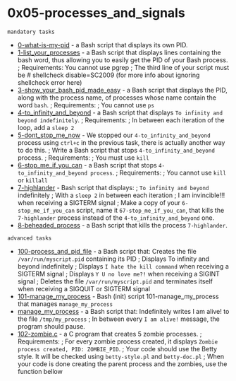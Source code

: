 # 0x05-processes_and_signals

``mandatory tasks``

* [0-what-is-my-pid](https://github.com/j88moja-code/alx-system_engineering-devops/blob/main/0x05-processes_and_signals/0-what-is-my-pid) - a Bash script that displays its own PID.
* [1-list_your_processes](https://github.com/j88moja-code/alx-system_engineering-devops/blob/main/0x05-processes_and_signals/1-list_your_processes) -  a Bash script that displays lines containing the bash word, thus allowing you to easily get the PID of your Bash process. ; Requirements: You cannot use pgrep ; The third line of your script must be # shellcheck disable=SC2009 (for more info about ignoring shellcheck error here)
* [3-show_your_bash_pid_made_easy](https://github.com/j88moja-code/alx-system_engineering-devops/blob/main/0x05-processes_and_signals/3-show_your_bash_pid_made_easy) - a Bash script that displays the PID, along with the process name, of processes whose name contain the word `bash`. ; Requirements: ; You cannot use `ps`
* [4-to_infinity_and_beyond](https://github.com/j88moja-code/alx-system_engineering-devops/blob/main/0x05-processes_and_signals/4-to_infinity_and_beyond) - a Bash script that displays `To infinity and beyond indefinitely`. ; Requirements: ; In between each iteration of the loop, add a `sleep 2`
* [5-dont_stop_me_now](https://github.com/j88moja-code/alx-system_engineering-devops/blob/main/0x05-processes_and_signals/5-dont_stop_me_now) - We stopped our `4-to_infinity_and_beyond` process using `ctrl+c` in the previous task, there is actually another way to do this. ; Write a Bash script that stops `4-to_infinity_and_beyond` process. ; Requirements: ; You must use `kill`
* [6-stop_me_if_you_can](https://github.com/j88moja-code/alx-system_engineering-devops/blob/main/0x05-processes_and_signals/6-stop_me_if_you_can) - a Bash script that stops `4-to_infinity_and_beyond process`. ; Requirements: ; You cannot use `kill` or `killall`
* [7-highlander](https://github.com/j88moja-code/alx-system_engineering-devops/blob/main/0x05-processes_and_signals/7-highlander) -  Bash script that displays: ; `To infinity and beyond` indefinitely ; With a `sleep 2` in between each iteration ; I am invincible!!! when receiving a SIGTERM signal ; Make a copy of your `6-stop_me_if_you_can` script, name it `67-stop_me_if_you_can`, that kills the `7-highlander` process instead of the `4-to_infinity_and_beyond` one.
* [8-beheaded_process](https://github.com/j88moja-code/alx-system_engineering-devops/blob/main/0x05-processes_and_signals/8-beheaded_process) - a Bash script that kills the process `7-highlander`.

``advanced tasks``

* [100-process_and_pid_file](https://github.com/j88moja-code/alx-system_engineering-devops/blob/main/0x05-processes_and_signals/100-process_and_pid_file) -  a Bash script that: Creates the file `/var/run/myscript.pid` containing its PID ; Displays To infinity and beyond indefinitely ; Displays `I hate the kill command` when receiving a SIGTERM signal ; Displays `Y U no love me?!` when receiving a SIGINT signal ; Deletes the file `/var/run/myscript.pid` and terminates itself when receiving a SIGQUIT or SIGTERM signal
* [101-manage_my_process]() - Bash (init) script 101-manage_my_process that manages `manage_my_process`
* [manage_my_process]() - a Bash script that: Indefinitely writes I am alive! to the file `/tmp/my_process` ; In between every `I am alive!` message, the program should pause.
* [102-zombie.c]() - a C program that creates 5 zombie processes. ; Requirements: ; For every zombie process created, it displays `Zombie process created, PID: ZOMBIE_PID`. ; Your code should use the Betty style. It will be checked using `betty-style.pl` and `betty-doc.pl` ; When your code is done creating the parent process and the zombies, use the function bellow
